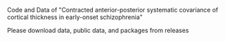 Code and Data of "Contracted anterior-posterior systematic covariance of cortical thickness in early-onset schizophrenia"

Please download data, public data, and packages from releases
